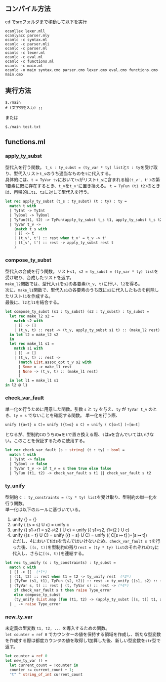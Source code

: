 ## コンパイル方法
cd でsrcフォルダまで移動して以下を実行

```
ocamllex lexer.mll  
ocamlyacc parser.mly  
ocamlc -c syntax.ml  
ocamlc -c parser.mli  
ocamlc -c parser.ml  
ocamlc -c lexer.ml  
ocamlc -c eval.ml  
ocamlc -c functions.ml  
ocamlc -c main.ml  
ocamlc -o main syntax.cmo parser.cmo lexer.cmo eval.cmo functions.cmo main.cmo
```

## 実行方法
```
$./main
# (文字列を入力) ;;
```

または
```
$./main test.txt
```  


## functions.ml
### apply_ty_subst
型代入を行う関数。
`t_s : ty_subst = (ty_var * ty) list`と`t : ty`を受け取り、型代入リスト`t_s`のうち適当なものを`t`に代入する。  
具体的には、`t = TyVar tv`において`tv`がリスト`t_s`に含まれる組`(t_v', t')`の第1要素に既に存在するとき、`t_v`を`t_v'`に置き換える。  `t = TyFun (t1 t2)`のときは、再帰的に`t1`、`t2`に対して型代入を行う。
```OCaml
let rec apply_ty_subst (t_s : ty_subst) (t : ty) : ty =
  match t with
  | TyInt -> TyInt
  | TyBool -> TyBool
  | TyFun(t1, t2) -> TyFun(apply_ty_subst t_s t1, apply_ty_subst t_s t2)
  | TyVar t_v -> 
    (match t_s with
    | [] -> t
    | (t_v', t') :: rest when t_v' = t_v -> t'
    | (t_v', t') :: rest -> apply_ty_subst rest t
    )
```

### compose_ty_subst
型代入の合成を行う関数。リスト`s1, s2 = ty_subst = (ty_var * ty) list`を受け取り、合成したリストを返す。  
`make_l2`関数では、型代入`s1`を`s2`の各要素`(t_v, t)`に行い、`l2`を得る。  
次に、`make_l1`関数で、型代入`s1`の各要素のうち既に`s2`に代入したものを削除したリスト`l1`を作成する。  
最後に、`l2`と`l1`を結合する。
```OCaml
let compose_ty_subst (s1 : ty_subst) (s2 : ty_subst) : ty_subst =
  let rec make_l2 s2 =
    match s2 with
    | [] -> []
    | (t_v, t) :: rest -> (t_v, apply_ty_subst s1 t) :: (make_l2 rest)
  in let l2 = make_l2 s2
  in
  let rec make_l1 s1 = 
    match s1 with
    | [] -> []
    | (t_v, t) :: rest ->
      (match List.assoc_opt t_v s2 with
      | Some x -> make_l1 rest
      | None -> (t_v, t) :: (make_l1 rest)
      )
  in let l1 = make_l1 s1
in l2 @ l1
```

### check_var_fault
単一化を行うために用意した関数。引数 `s` と `ty` を与え、`ty` が `TyVar t_v` のとき、`ty = s` でないことを確認する関数。
単一化を行う際、
```
unify ({α=t} ∪ C)= unify ({t=α} ∪ C) = unify ( C[α↦t] )∘[α↦t]
```
となるが、型制約`C`のうちの`α`を`t`で置き換える際、`t`は`α`を含んでいてはいけない。このことを保証するために使用する。
```OCaml
let rec check_var_fault (s : string) (t : ty) : bool =
  match t with
  | TyInt -> false
  | TyBool -> false
  | TyVar t_v -> if t_v = s then true else false
  | TyFun (t1, t2) -> check_var_fault s t1 || check_var_fault s t2
```

### ty_unify
型制約 `C : ty_constraints = (ty * ty) list`を受け取り、型制約の単一化を行う関数。  
単一化は以下のルールに基づいている。  
1. unify {} = {}
2. unify ( {s = s} U c) = unify c
3. unify ({ s1->t1 = s2->t2 } U c) = unify ({ s1=s2, t1=t2 } U c)
4. unify ({s = t} U C) = unify ({t = s} U C) = unify (( C[s ↦ t] )∘[s ↦ t])  
ただし、4においてtはsを含んではいけないため、`check_var_fault s t`を行った後、`[(s, t)]`を型制約の残り`rest = (ty * ty) list`のそれぞれの`ty`に代入し、さらに`[(s, t)]`を連結する。
```OCaml
let rec ty_unify (c : ty_constraints) : ty_subst =
  match c with
  | [] -> []  (*1*)
  | (t1, t2) :: rest when t1 = t2 -> ty_unify rest  (*2*)
  | (TyFun (s1, t1), TyFun (s2, t2)) :: rest -> ty_unify ((s1, s2) :: (t1, t2) :: rest)  (*3*)
  | (TyVar s, t) :: rest | (t, TyVar s) :: rest -> (*4*)
    if check_var_fault s t then raise Type_error
    else compose_ty_subst
    (ty_unify (List.map (fun (t1, t2) -> (apply_ty_subst [(s, t)] t1, apply_ty_subst [(s, t)] t2)) rest)) [(s, t)]
  | _ -> raise Type_error
```

### new_ty_var
未定義の型変数 `t1, t2, ...` を導入するための関数。  
`let counter = ref 0` でカウンターの値を保持する領域を作成し、新たな型変数を作成する際は都度カウンタの値を取得し1加算した後、新しい型変数を`str`型で返す。
```OCaml
let counter = ref 0
let new_ty_var () =
  let current_count = !counter in
  counter := current_count + 1;
  "t" ^ string_of_int current_count
```
